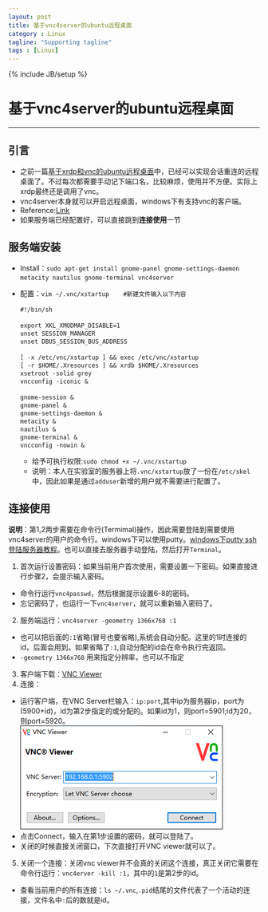 ```yaml
---
layout: post
title: 基于vnc4server的ubuntu远程桌面
category : Linux
tagline: "Supporting tagline"
tags : [Linux]
---
```

{% include JB/setup %}
# 基于vnc4server的ubuntu远程桌面
---

## 引言
- 之前一篇[基于xrdp和vnc的ubuntu远程桌面](/2016/03/13/remote-access)中，已经可以实现会话重连的远程桌面了。不过每次都需要手动记下端口名，比较麻烦，使用并不方便。实际上xrdp最终还是调用了vnc。
- vnc4server本身就可以开启远程桌面，windows下有支持vnc的客户端。
- Reference:[Link](http://www.zhukun.net/archives/7907)
- 如果服务端已经配置好，可以直接跳到**连接使用**一节

## 服务端安装
- Install：`sudo apt-get install gnome-panel gnome-settings-daemon metacity nautilus gnome-terminal vnc4server`
- 配置：`vim ~/.vnc/xstartup    #新建文件输入以下内容`

  ```
  #!/bin/sh

  export XKL_XMODMAP_DISABLE=1
  unset SESSION_MANAGER
  unset DBUS_SESSION_BUS_ADDRESS

  [ -x /etc/vnc/xstartup ] && exec /etc/vnc/xstartup
  [ -r $HOME/.Xresources ] && xrdb $HOME/.Xresources
  xsetroot -solid grey
  vncconfig -iconic &

  gnome-session &
  gnome-panel &
  gnome-settings-daemon &
  metacity &
  nautilus &
  gnome-terminal &
  vncconfig -nowin &
  ```

  + 给予可执行权限:`sudo chmod +x ~/.vnc/xstartup`
  + 说明：本人在实验室的服务器上将`.vnc/xstartup`放了一份在`/etc/skel`中，因此如果是通过`adduser`新增的用户就不需要进行配置了。

## 连接使用
**说明**：第1,2两步需要在命令行(Termimal)操作，因此需要登陆到需要使用vnc4server的用户的命令行。windows下可以使用putty。[windows下putty ssh登陆服务器教程](http://jingyan.baidu.com/article/454316ab5dd974f7a7c03a18.html)。也可以直接去服务器手动登陆，然后打开`Terminal`。

1. 首次运行设置密码：如果当前用户首次使用，需要设置一下密码。如果直接进行步骤2，会提示输入密码。
  + 命令行运行`vnc4passwd`，然后根据提示设置6-8的密码。
  + 忘记密码了，也运行一下`vnc4server`，就可以重新输入密码了。
2. 服务端运行：`vnc4server -geometry 1366x768 :1`
  + 也可以把后面的`:1`省略(冒号也要省略),系统会自动分配。这里的1时连接的id，后面会用到。如果省略了`:1`,自动分配的id会在命令执行完返回。
  + `-geometry 1366x768` 用来指定分辨率，也可以不指定
3. 客户端下载：[VNC Viewer](http://www.realvnc.com/download/viewer/)
4. 连接：
  + 运行客户端，在VNC Server栏输入：`ip:port`,其中ip为服务器ip，port为(5900+id)，id为第2步指定的或分配的。如果id为1，则port=5901;id为20，则port=5920。
  ![img](/image/remote/vnc_viewer_login.jpg)
  + 点击Connect，输入在第1步设置的密码，就可以登陆了。
  + 关闭的时候直接关闭窗口，下次直接打开VNC viewer就可以了。
5. 关闭一个连接：关闭vnc viewer并不会真的关闭这个连接，真正关闭它需要在命令行运行：`vnc4erver -kill :1`，其中的`1`是第2步的id。
  + 查看当前用户的所有连接：`ls ~/.vnc`,`.pid`结尾的文件代表了一个活动的连接，文件名中`:`后的数就是id。
